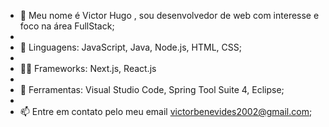 - 👋 Meu nome é Victor Hugo , sou desenvolvedor de web com interesse e foco na área FullStack;
- 
- 👾 Linguagens: JavaScript, Java, Node.js, HTML, CSS;
-
- 👨‍💻 Frameworks: Next.js, React.js
-   
- 🤖 Ferramentas: Visual Studio Code, Spring Tool Suite 4, Eclipse;
- 
- 📫 Entre em contato pelo meu email victorbenevides2002@gmail.com;
